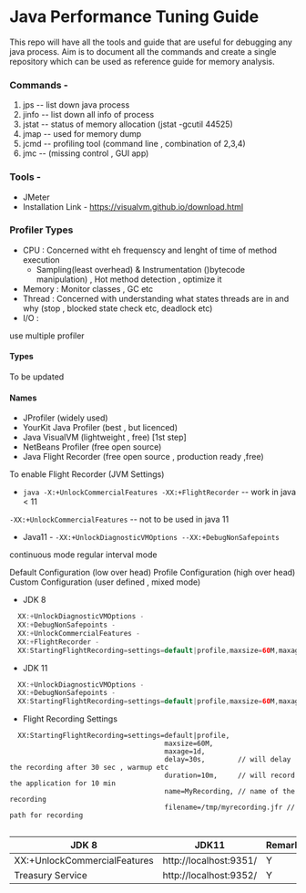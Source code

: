 # Java Performance Tuning Guide

This repo will have all the tools and guide that are useful for debugging any java process. Aim  is to document all the commands and create a single repository which can be used as reference guide for memory analysis.



### Commands - 
1) jps -- list down java process 
2) jinfo -- list down all info of process
3) jstat -- status of memory allocation (jstat -gcutil 44525)
4) jmap -- used for memory dump
5) jcmd -- profiling tool (command line , combination of 2,3,4) 
6) jmc -- (missing control , GUI app)

### Tools - 
* JMeter
* Installation Link - https://visualvm.github.io/download.html

### Profiler Types
- CPU : Concerned witht eh frequenscy and lenght of time of method execution  
    * Sampling(least overhead) & Instrumentation ()bytecode manipulation) ,  Hot method detection , optimize it 
- Memory : Monitor classes , GC etc
- Thread : Concerned with understanding what states threads are in and why (stop , blocked state check etc, deadlock etc)
- I/O : 

 use multiple profiler 
 
#### Types
To be updated 

#### Names 
+ JProfiler (widely used)
+ YourKit Java Profiler (best , but licenced)
+ Java VisualVM (lightweight , free) [1st step]
+ NetBeans Profiler (free open source)
+ Java Flight Recorder (free open source , production ready ,free)


To enable Flight Recorder (JVM Settings)
* `java -X:+UnlockCommercialFeatures -XX:+FlightRecorder` -- work in  java < 11

 `-XX:+UnlockCommercialFeatures`  -- not to be used in java 11
 
 - Java11 - 
 `-XX:+UnlockDiagnosticVMOptions --XX:+DebugNonSafepoints`
 
 continuous mode 
 regular interval mode 
 
 Default Configuration (low over head)
 Profile Configuration (high over head)
 Custom Configuration (user defined , mixed mode)
 
- JDK 8
``` java 
  XX:+UnlockDiagnosticVMOptions -
  XX:+DebugNonSafepoints -
  XX:+UnlockCommercialFeatures -
  XX:+FlightRecorder - 
  XX:StartingFlightRecording=settings=default|profile,maxsize=60M,maxage=1d
```  

- JDK 11
``` java 
  XX:+UnlockDiagnosticVMOptions -
  XX:+DebugNonSafepoints -
  XX:StartingFlightRecording=settings=default|profile,maxsize=60M,maxage=1d
```  

- Flight Recording Settings 
``` 
  XX:StartingFlightRecording=settings=default|profile,
                                      maxsize=60M,
                                      maxage=1d,
                                      delay=30s,        // will delay the recording after 30 sec , warmup etc 
                                      duration=10m,     // will record the application for 10 min 
                                      name=MyRecording, // name of the recording 
                                      filename=/tmp/myrecording.jfr // path for recording
                                      
``` 

 | JDK 8  | JDK11 | Remarks|
| ------------- | ------------- | ------------- |
| XX:+UnlockCommercialFeatures | http://localhost:9351/  | Y |
| Treasury Service  | http://localhost:9352/  | Y |


 
